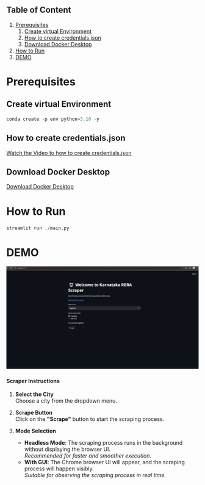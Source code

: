 ## Table of Content
1. [Prerequisites](#Prerequisites)
    1. [Create virtual Environment](#create-virtual-environment)
    2. [How to create credentials.json](#how-to-create-credentialsjson)
    3. [Download Docker Desktop](#download-docker-desktop)
2. [How to Run](#how-to-run)
3. [DEMO](#DEMO)

# Prerequisites

## Create virtual Environment
```python
conda create -p env python=3.10 -y
```

## How to create credentials.json
[Watch the Video to how to create credentials.json](https://youtu.be/k_PB4ORz2r0?si=aIw30wu4buzkaPB-)

## Download Docker Desktop
[Download Docker Desktop](https://www.docker.com/products/docker-desktop/)

# How to Run

```python
streamlit run ./main.py
```

# DEMO

![UI Photo](media/ui_pic.jpeg)

#### Scraper Instructions

1. **Select the City**  
   Choose a city from the dropdown menu.

2. **Scrape Button**  
   Click on the **"Scrape"** button to start the scraping process.

3. **Mode Selection**  
   - **Headless Mode**: The scraping process runs in the background without displaying the browser UI.  
     _Recommended for faster and smoother execution._
   - **With GUI**: The Chrome browser UI will appear, and the scraping process will happen visibly.  
     _Suitable for observing the scraping process in real time._
